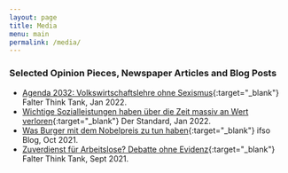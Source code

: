 ```yaml
---
layout: page
title: Media
menu: main
permalink: /media/
---
```



### Selected Opinion Pieces, Newspaper Articles and Blog Posts
<p> </p>

- [Agenda 2032: Volkswirtschaftslehre ohne Sexismus](https://cms.falter.at/blogs/thinktank/2022/01/18/agenda-2032-volkswirtschaftslehre-ohne-sexismus/){:target="_blank"}
  Falter Think Tank, Jan 2022.
- [Wichtige Sozialleistungen haben über die Zeit massiv an Wert verloren](https://www.derstandard.at/story/2000132356448/wichtige-sozialleistungen-haben-ueber-die-zeit-massiv-an-wert-verloren?ref=article){:target="_blank"}
  Der Standard, Jan 2022.
- [Was Burger mit dem Nobelpreis zu tun haben](https://www.ifsoblog.de/was-burger-mit-dem-nobelpreis-zu-tun-haben/){:target="_blank"}
  ifso Blog, Oct 2021.
- [Zuverdienst für Arbeitslose? Debatte ohne Evidenz](https://cms.falter.at/blogs/thinktank/2021/09/29/zuverdienst-fuer-arbeitslose-debatte-ohne-evidenz/){:target="_blank"}
  Falter Think Tank, Sept 2021.
